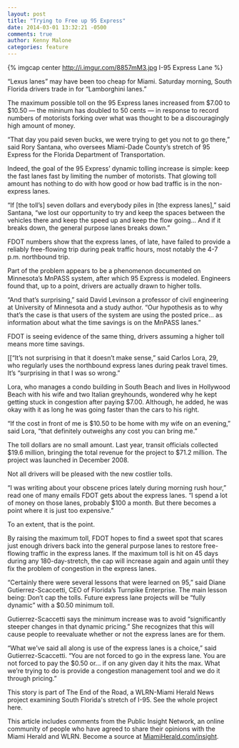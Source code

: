 ```yaml
---
layout: post
title: "Trying to Free up 95 Express"
date: 2014-03-01 13:32:21 -0500
comments: true
author: Kenny Malone
categories: feature 
---
```


{% imgcap center http://i.imgur.com/8857mM3.jpg I-95 Express Lane %}

“Lexus lanes” may have been too cheap for Miami. Saturday morning, South Florida drivers trade in for “Lamborghini lanes.”
<!--more-->
The maximum possible toll on the 95 Express lanes increased from $7.00 to $10.50 — the mininum has doubled to 50 cents — in response to record numbers of motorists forking over what was thought to be a discouragingly high amount of money.

“That day you paid seven bucks, we were trying to get you not to go there,” said Rory Santana, who oversees Miami-Dade County’s stretch of 95 Express for the Florida Department of Transportation.

Indeed, the goal of the 95 Express’ dynamic tolling increase is simple: keep the fast lanes fast by limiting the number of motorists. That glowing toll amount has nothing to do with how good or how bad traffic is in the non-express lanes.

“If [the toll’s] seven dollars and everybody piles in [the express lanes],” said Santana, “we lost our opportunity to try and keep the spaces between the vehicles there and keep the speed up and keep the flow going... And if it breaks down, the general purpose lanes breaks down.”

FDOT numbers show that the express lanes, of late, have failed to provide a reliably free-flowing trip during peak traffic hours, most notably the 4-7 p.m. northbound trip.

Part of the problem appears to be a phenomenon documented on Minnesota’s MnPASS system, after which 95 Express is modeled. Engineers found that, up to a point, drivers are actually drawn to higher tolls.

“And that’s surprising,” said David Levinson a professor of civil engineering at University of Minnesota and a study author. “Our hypothesis as to why that’s the case is that users of the system are using the posted price... as information about what the time savings is on the MnPASS lanes.”

FDOT is seeing evidence of the same thing, drivers assuming a higher toll means more time savings.

[[“It’s not surprising in that it doesn’t make sense,” said Carlos Lora, 29, who regularly uses the northbound express lanes during peak travel times. It’s “surprising in that I was so wrong.”

Lora, who manages a condo building in South Beach and lives in Hollywood Beach with his wife and two Italian greyhounds, wondered why he kept getting stuck in congestion after paying $7.00. Although, he added, he was okay with it as long he was going faster than the cars to his right.

“If the cost in front of me is $10.50 to be home with my wife on an evening,” said Lora, “that definitely outweighs any cost you can bring me.”

The toll dollars are no small amount. Last year, transit officials collected $19.6 million, bringing the total revenue for the project to $71.2 million. The project was launched in December 2008.

Not all drivers will be pleased with the new costlier tolls.

“I was writing about your obscene prices lately during morning rush hour,” read one of many emails FDOT gets about the express lanes. “I spend a lot of money on those lanes, probably $100 a month. But there becomes a point where it is just too expensive.”

To an extent, that is the point.

By raising the maximum toll, FDOT hopes to find a sweet spot that scares just enough drivers back into the general purpose lanes to restore free-flowing traffic in the express lanes. If the maximum toll is hit on 45 days during any 180-day-stretch, the cap will increase again and again until they fix the problem of congestion in the express lanes.

“Certainly there were several lessons that were learned on 95,” said Diane Gutierrez-Scaccetti, CEO of Florida’s Turnpike Enterprise. The main lesson being: Don’t cap the tolls. Future express lane projects will be “fully dynamic” with a $0.50 minimum toll.

Gutierrez-Scaccetti says the minimum increase was to avoid “significantly steeper changes in that dynamic pricing.” She recognizes that this will cause people to reevaluate whether or not the express lanes are for them.

“What we’ve said all along is use of the express lanes is a choice,” said Gutierrez-Scaccetti. “You are not forced to go in the express lane. You are not forced to pay the $0.50 or... if on any given day it hits the max. What we’re trying to do is provide a congestion management tool and we do it through pricing.”

This story is part of The End of the Road, a WLRN-Miami Herald News project examining South Florida's stretch of I-95. See the whole project here.

This article includes comments from the Public Insight Network, an online community of people who have agreed to share their opinions with the Miami Herald and WLRN. Become a source at [MiamiHerald.com/insight](http://miamiherald.com/insight).
